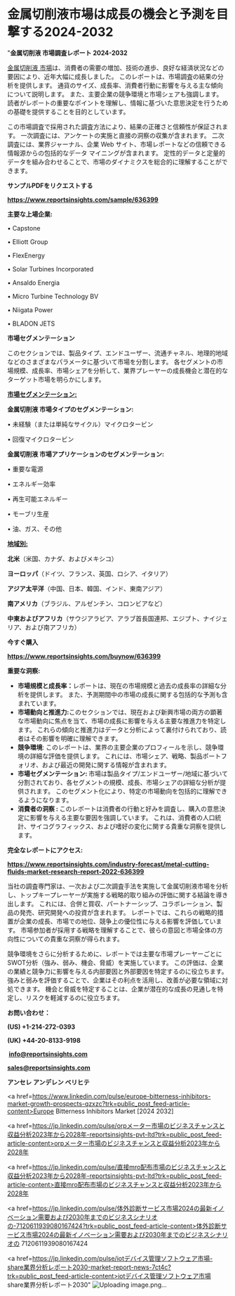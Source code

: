# 金属切削液市場は成長の機会と予測を目撃する2024-2032

"<strong>金属切削液 市場調査レポート 2024-2032</strong>

<a href=https://www.reportsinsights.com/sample/636399>金属切削液 市場</a>は、消費者の需要の増加、技術の進歩、良好な経済状況などの要因により、近年大幅に成長しました。 このレポートは、市場調査の結果の分析を提供します。 通貨のサイズ、成長率、消費者行動に影響を与える主な傾向について説明します。 また、主要企業の競争環境と市場シェアも強調します。 読者がレポートの重要なポイントを理解し、情報に基づいた意思決定を行うための基礎を提供することを目的としています。

この市場調査で採用された調査方法により、結果の正確さと信頼性が保証されます。 一次調査には、アンケートの実施と直接の洞察の収集が含まれます。 二次調査には、業界ジャーナル、企業 Web サイト、市場レポートなどの信頼できる情報源からの包括的なデータ マイニングが含まれます。 定性的データと定量的データを組み合わせることで、市場のダイナミクスを総合的に理解することができます。

<strong><b>サンプルPDFをリクエストする</b></strong>

<a href=https://www.reportsinsights.com/sample/636399><strong><u>https://www.reportsinsights.com/sample/636399</u></strong></a>

<strong>主要な上場企業:</strong>

• Capstone

• Elliott Group

• FlexEnergy

• Solar Turbines Incorporated

• Ansaldo Energia

• Micro Turbine Technology BV

• Niigata Power

• BLADON JETS

<strong>市場セグメンテーション</strong>

このセクションでは、製品タイプ、エンドユーザー、流通チャネル、地理的地域などのさまざまなパラメータに基づいて市場を分割します。 各セグメントの市場規模、成長率、市場シェアを分析して、業界プレーヤーの成長機会と潜在的なターゲット市場を明らかにします。

<strong><u>市場セグメンテーション</u></strong><strong><u>:</u></strong>

<strong>金属切削液 市場タイプのセグメンテーション:</strong>

• 未経験（または単純なサイクル）マイクロタービン

• 回復マイクロタービン

<strong>金属切削液 市場アプリケーションのセグメンテーション:</strong>

• 重要な電源

• エネルギー効率

• 再生可能エネルギー

• モーブリ生産

• 油、ガス、その他

<strong><u>地域別</u></strong><strong><u>:</u></strong>

<strong>北米</strong>（米国、カナダ、およびメキシコ）

<strong>ヨーロッパ</strong>（ドイツ、フランス、英国、ロシア、イタリア）

<strong>アジア太平洋</strong>（中国、日本、韓国、インド、東南アジア）

<strong>南アメリカ</strong>（ブラジル、アルゼンチン、コロンビアなど）

<strong>中東およびアフリカ</strong>（サウジアラビア、アラブ首長国連邦、エジプト、ナイジェリア、および南アフリカ）

<strong>今すぐ購入</strong>

<a href=https://www.reportsinsights.com/buynow/636399><strong><u>https://www.reportsinsights.com/buynow/636399</u></strong></a>

<strong>重要な洞察:</strong>
<ul>
  <li><strong>市場規模と成長率：</strong>レポートは、現在の市場規模と過去の成長率の詳細な分析を提供します。 また、予測期間中の市場の成長に関する包括的な予測も含まれています。</li>
  <li><strong>市場動向と推進力:</strong>このセクションでは、現在および新興市場の両方の顕著な市場動向に焦点を当て、市場の成長に影響を与える主要な推進力を特定します。 これらの傾向と推進力はデータと分析によって裏付けられており、読者はその影響を明確に理解できます。</li>
  <li><strong>競争環境</strong>: このレポートは、業界の主要企業のプロフィールを示し、競争環境の詳細な評価を提供します。 これには、市場シェア、戦略、製品ポートフォリオ、および最近の開発に関する情報が含まれます。</li>
  <li><strong>市場セグメンテーション: </strong>市場は製品タイプ/エンドユーザー/地域に基づいて分割されており、各セグメントの規模、成長、市場シェアの詳細な分析が提供されます。 このセグメント化により、特定の市場動向を包括的に理解できるようになります。</li>
  <li><strong>消費者の洞察 : </strong>このレポートは消費者の行動と好みを調査し、購入の意思決定に影響を与える主要な要因を強調しています。 これは、消費者の人口統計、サイコグラフィックス、および嗜好の変化に関する貴重な洞察を提供します。</li>
</ul>
<strong>完全なレポートにアクセス:</strong>

<a href=https://www.reportsinsights.com/industry-forecast/metal-cutting-fluids-market-research-report-2022-636399><strong><u><b>https://www.reportsinsights.com/industry-forecast/metal-cutting-fluids-market-research-report-2022-636399</b></u></strong></a>

当社の調査専門家は、一次および二次調査手法を実施して金属切削液市場を分析し、トップキープレーヤーが実施する戦略的取り組みの評価に関する結論を導き出します。 これには、合併と買収、パートナーシップ、コラボレーション、製品の発売、研究開発への投資が含まれます。 レポートでは、これらの戦略的措置が企業の成長、市場での地位、競争上の優位性に与える影響を評価しています。 市場参加者が採用する戦略を理解することで、彼らの意図と市場全体の方向性についての貴重な洞察が得られます。

競争環境をさらに分析するために、レポートでは主要な市場プレーヤーごとにSWOT分析（強み、弱み、機会、脅威）を実施しています。 この評価は、企業の業績と競争力に影響を与える内部要因と外部要因を特定するのに役立ちます。 強みと弱みを評価することで、企業はその利点を活用し、改善が必要な領域に対処できます。 機会と脅威を特定することは、企業が潜在的な成長の見通しを特定し、リスクを軽減するのに役立ちます。

<strong>お問い合わせ：</strong>

<strong>(US) +1-214-272-0393</strong>

<strong>(UK) +44-20-8133-9198</strong>

<strong> </strong><a href=info@reportsinsights.com><strong><u>info@reportsinsights.com</u></strong></a>

<a href=sales@reportsinsights.com><strong><u>sales@reportsinsights.com</u></strong></a>

<strong>アンセレ アンデレン ベリヒテ</strong>

<a href=https://www.linkedin.com/pulse/europe-bitterness-inhibitors-market-growth-prospects-qzxzc?trk=public_post_feed-article-content>Europe Bitterness Inhibitors Market [2024 2032]</a>

<a href=https://jp.linkedin.com/pulse/orpメーター市場のビジネスチャンスと収益分析2023年から2028年-reportsinsights-pvt-ltd?trk=public_post_feed-article-content>orpメーター市場のビジネスチャンスと収益分析2023年から2028年</a>

<a href=https://jp.linkedin.com/pulse/直接mro配布市場のビジネスチャンスと収益分析2023年から2028年-reportsinsights-pvt-ltd?trk=public_post_feed-article-content>直接mro配布市場のビジネスチャンスと収益分析2023年から2028年</a>

<a href=https://jp.linkedin.com/pulse/体外診断サービス市場2024の最新イノベーション需要および2030年までのビジネスシナリオの-7120611939080167424?trk=public_post_feed-article-content>体外診断サービス市場2024の最新イノベーション需要および2030年までのビジネスシナリオの 7120611939080167424</a>

<a href=https://jp.linkedin.com/pulse/iotデバイス管理ソフトウェア市場-share業界分析レポート2030-market-report-news-7ct4c?trk=public_post_feed-article-content>iotデバイス管理ソフトウェア市場 share業界分析レポート2030</a>"
![Uploading image.png…]()
